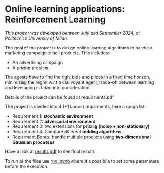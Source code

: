 # Online learning applications: Reinforcement Learning 

*This project was developed between July and September 2024, at Politecnico University of Milan.* 

The goal of the project is to design online learning algorithms to handle a marketing campaign to sell products. This includes:
* An advertising campaign
* A pricing problem

The agents have to find the right bids and prices in a fixed time horizon, minimizing the regret w.r.t a clairvoyant agent, trade-off between learning and leveraging is taken into consideration.


Details of the project can be found at [requirments.pdf](https://github.com/lorenzofranze/auction-and-selling-campaign/blob/main/requirments.pdf)

The project is divided into 4 (+1 bonus) requirments, here a rough list:
* Requirement 1: **stochastic environment**
* Requirement 2: **adversarial environment**
* Requirement 3: two extensions for **pricing (noise + non-stationary)**
* Requirement 4: Compare different **bidding algorithms**
* Requirment Bonus: handle multiple products using **two-dimensional Gaussian processes**


Have a look at [results.pdf](https://github.com/lorenzofranze/auction-and-selling-campaign/blob/main/results.pdf) to see final results

To run all the files use [run.ipynb](https://github.com/lorenzofranze/auction-and-selling-campaign/blob/main/src/run.ipynb) where it's possibile to set some parameters before the execution.


  
